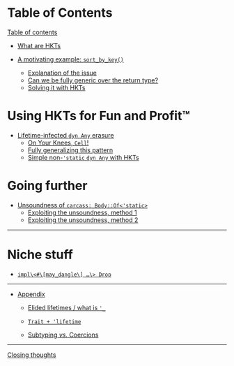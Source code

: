 # Table of Contents

[Table of contents](README.md)

- [What are HKTs](what-are-hkts.md)

- [A motivating example: `sort_by_key()`](motivating-example-00.md)
  - [Explanation of the issue](motivating-example-10-explain.md)
  - [Can we be fully generic over the return type?](motivating-example-20-genericicty.md)
  - [Solving it with HKTs](motivating-example-30-hkts.md)

# Using HKTs for Fun and Profit™

- [Lifetime-infected `dyn Any` erasure](lifetime-any-00.md)
  - [On Your Knees, <code>Cell</code>!](lifetime-any-10-cell.md)
  - [Fully generalizing this pattern](lifetime-any-20-generalizing.md)
  - [Simple non-`'static` `dyn Any` with HKTs](lifetime-any-30-hkt.md)

# Going further

- [Unsoundness of `carcass: Body::Of<'static>`](may-dangle-00.md)
  - [Exploiting the unsoundness, method 1](may-dangle-10-oibits.md)
  - [Exploiting the unsoundness, method 2](may-dangle-20-drop.md)

___


# Niche stuff

- [`impl\<#\[may_dangle\] …\> Drop`]()

___

- [Appendix]()

    - [Elided lifetimes / what is `'_`]()

    - [`Trait + 'lifetime`]()

    - [Subtyping _vs._ Coercions]()
___

[Closing thoughts]()

